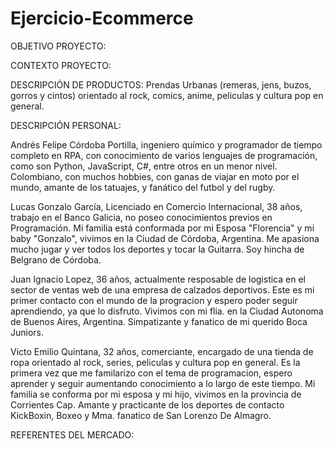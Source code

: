 # Ejercicio-Ecommerce
OBJETIVO PROYECTO:

CONTEXTO PROYECTO:

DESCRIPCIÓN DE PRODUCTOS: Prendas Urbanas (remeras, jens, buzos, gorros y cintos) orientado al rock, comics, anime, peliculas y cultura pop en general.

DESCRIPCIÓN PERSONAL:

Andrés Felipe Córdoba Portilla, ingeniero químico y programador de tiempo completo en RPA, con conocimiento de varios lenguajes de programación, como son Python, JavaScript, C#, entre otros en un menor nivel. Colombiano, con muchos hobbies, con ganas de viajar en moto por el mundo, amante de los tatuajes, y fanático del futbol y del rugby.

Lucas Gonzalo García, Licenciado en Comercio Internacional, 38 años, trabajo en el Banco Galicia, no poseo conocimientos previos en Programación. Mi familia está conformada por mi Esposa "Florencia" y mi baby "Gonzalo", vivimos en la Ciudad de Córdoba, Argentina. Me apasiona mucho jugar y ver todos los deportes y tocar la Guitarra. Soy hincha de Belgrano de Córdoba.

Juan Ignacio Lopez, 36 años, actualmente resposable de logistica en el sector de ventas web de una empresa de calzados deportivos. Este es mi primer contacto con el mundo de la progracion y espero poder seguir aprendiendo, ya que lo disfruto. Vivimos con mi flia. en la Ciudad Autonoma de Buenos Aires, Argentina. Simpatizante y fanatico de mi querido Boca Juniors.

Victo Emilio Quintana, 32 años, comerciante, encargado de una tienda de ropa orientado al rock, series, peliculas y cultura pop en general. Es la primera vez que me familarizo con el tema de programacion, espero aprender y seguir aumentando conocimiento a lo largo de este tiempo. Mi familia se conforma por mi esposa y mi hijo, vivimos en la provincia de Corrientes Cap. Amante y practicante de los deportes de contacto KickBoxin, Boxeo y Mma. fanatico de San Lorenzo De Almagro.

REFERENTES DEL MERCADO:

